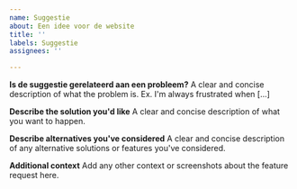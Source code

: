```yaml
---
name: Suggestie
about: Een idee voor de website
title: ''
labels: Suggestie
assignees: ''

---
```


**Is de suggestie gerelateerd aan een probleem?**
A clear and concise description of what the problem is. Ex. I'm always frustrated when [...]

**Describe the solution you'd like**
A clear and concise description of what you want to happen.

**Describe alternatives you've considered**
A clear and concise description of any alternative solutions or features you've considered.

**Additional context**
Add any other context or screenshots about the feature request here.
